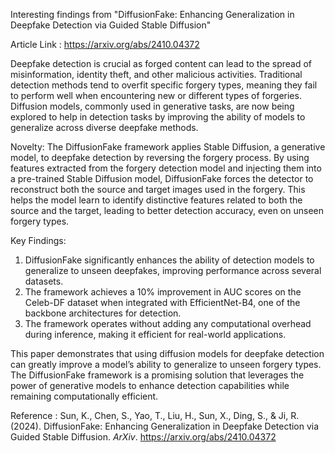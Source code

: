 
Interesting findings from "DiffusionFake: Enhancing Generalization in Deepfake Detection via Guided Stable Diffusion"

Article Link : https://arxiv.org/abs/2410.04372

Deepfake detection is crucial as forged content can lead to the spread of misinformation, identity theft, and other malicious activities. Traditional detection methods tend to overfit specific forgery types, meaning they fail to perform well when encountering new or different types of forgeries. Diffusion models, commonly used in generative tasks, are now being explored to help in detection tasks by improving the ability of models to generalize across diverse deepfake methods.

Novelty: The DiffusionFake framework applies Stable Diffusion, a generative model, to deepfake detection by reversing the forgery process. By using features extracted from the forgery detection model and injecting them into a pre-trained Stable Diffusion model, DiffusionFake forces the detector to reconstruct both the source and target images used in the forgery. This helps the model learn to identify distinctive features related to both the source and the target, leading to better detection accuracy, even on unseen forgery types.

Key Findings:
1) DiffusionFake significantly enhances the ability of detection models to generalize to unseen deepfakes, improving performance across several datasets.
2) The framework achieves a 10% improvement in AUC scores on the Celeb-DF dataset when integrated with EfficientNet-B4, one of the backbone architectures for detection.
3) The framework operates without adding any computational overhead during inference, making it efficient for real-world applications.

This paper demonstrates that using diffusion models for deepfake detection can greatly improve a model’s ability to generalize to unseen forgery types. The DiffusionFake framework is a promising solution that leverages the power of generative models to enhance detection capabilities while remaining computationally efficient.

Reference : Sun, K., Chen, S., Yao, T., Liu, H., Sun, X., Ding, S., & Ji, R. (2024). DiffusionFake: Enhancing Generalization in Deepfake Detection via Guided Stable Diffusion. _ArXiv_. https://arxiv.org/abs/2410.04372